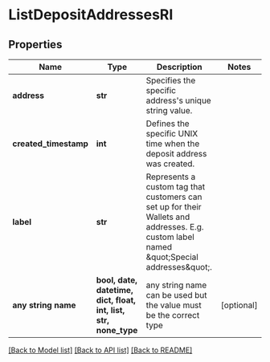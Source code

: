 # ListDepositAddressesRI


## Properties
Name | Type | Description | Notes
------------ | ------------- | ------------- | -------------
**address** | **str** | Specifies the specific address&#39;s unique string value. | 
**created_timestamp** | **int** | Defines the specific UNIX time when the deposit address was created. | 
**label** | **str** | Represents a custom tag that customers can set up for their Wallets and addresses. E.g. custom label named \&quot;Special addresses\&quot;. | 
**any string name** | **bool, date, datetime, dict, float, int, list, str, none_type** | any string name can be used but the value must be the correct type | [optional]

[[Back to Model list]](../README.md#documentation-for-models) [[Back to API list]](../README.md#documentation-for-api-endpoints) [[Back to README]](../README.md)


